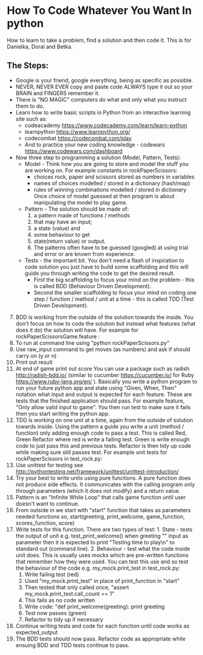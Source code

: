 # How To Code Whatever You Want In python

How to learn to take a problem, find a solution and then code it.  This is for Danielka, Doral and Betka.

## The Steps:
* Google is your friend, google everything, being as specific as possible.
* NEVER, NEVER EVER copy and paste code ALWAYS type it out so your BRAIN and FINGERS remember it.
* There is "NO MAGIC" computers do what and only what you instruct them to do.
* Learn how to write basic scripts in Python from an interactive learning site such as:
  - codeacademy https://www.codecademy.com/learn/learn-python
  - learnpython https://www.learnpython.org/
  - codecombat https://codecombat.com/play
  - And to practice your new coding knowledge - codewars https://www.codewars.com/dashboard
* Now three step to programming a solution (Model, Pattern, Tests):
  - Model - Think how you are going to store and model the stuff you are working on.  For example constants in rockPaperScissors:
    - choices rock, paper and scissors stored as numbers in variables
    - names of choices modelled / stored in a dictionary (hash/map)
    - rules of winning combinations modelled / stored in dictionary
  Once choice of model guessed at then program is about manipulating the model to play game.
  - Pattern - The solution should be made of:
    1. a pattern made of functions / methods
    2. that may have an input;  
    3. a state (value) and
    4. some behaviour to get
    5. state(return value) or output.
    6. The patterns often have to be guessed (googled) at using trial and error or are known from experience.
  - Tests - the important bit.  You don't need a flash of inspiration to code solution you just have to build some scaffolding and this will guide you through writing the code to get the desired result.
    - First the big scaffolding to focus your mind on the problem - this is called BDD (Behaviour Driven Development).
    - Second the smaller scaffolding to focus your mind on coding one step / function / method / unit at a time - this is called TDD (Test Driven Development).
7. BDD is working from the outside of the solution towards the inside.  You don't focus on how to code the solution but instead what features (what does it do) the solution will have.  For example for rockPaperScissorsGame.feature :
  1. To run at command line using "python rockPaperScissors.py"
  2. Use raw_input command to get moves (as numbers) and ask if should carry on (y or n)
  3. Print out result
  4. At end of game print out score
You can use a package such as radish http://radish-bdd.io/ (similar to cucumber https://cucumber.io/ for Ruby https://www.ruby-lang.org/en/ ).  Basically you write a python program to run your future python app and state using "Given, When, Then" notation what input and output is expected for each feature.  These are tests that the finished application should pass. For example feature, "Only allow valid input to game".  You then run test to make sure it fails then you start writing the python app.
8. TDD is working on one unit at a time, again from the outside of solution towards inside.  Using the pattern a guide you write a unit (method / function) only adding enough code to pass a test. This is called Red, Green Refactor where red is write a failing test. Green is write enough code to just pass this and previous tests. Refactor is then tidy up code while making sure still passes test. For example unit tests for rockPaperScissors in test_rock.py:
  1. Use unittest for testing see http://pythontesting.net/framework/unittest/unittest-introduction/
  2. Try your best to write units using pure functions. A pure function does not produce side effects. It communicates with the calling program only through parameters (which it does not modify) and a return value.
  3. Pattern is an "Infinite While Loop" that calls game function until user doesn't want to continue.
  4. From outside in we start with "start" function that takes as parameters needed functions so, start(greeting, print_welcome, game_function, scores_function, score)
  5. Write tests for this function.  There are two types of test:
    1. State - tests the output of unit e.g. test_print_welcome() when greeting "" input as parameter then it is expected to print "Testing time to play\n" to standard out (command line).
    2. Behaviour - test what the code inside unit does.  This is usually uses mocks which are pre-written functions that remember how they were used. You can test this use and so test the behaviour of the code e.g. my_mock.print_test in test_rock.py:
      1. Write failing test (red)
      2. Used "my_mock.print_test" in place of print_function in "start"
      3. Then tested that only called once, "assert my_mock.print_test.call_count == 1"
      4. This fails as no code written
      5. Write code:
        "def print_welcome(greeting):
          print greeting
      6. Test now passes (green)
      7. Refactor to tidy up if necessary
  6. Continue writing tests and code for each function until code works as expected_output
  9. The BDD tests should now pass. Refactor code as appropriate while ensuing BDD and TDD tests continue to pass.
